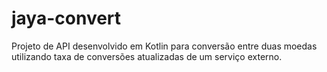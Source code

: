 # jaya-convert
Projeto de API desenvolvido em Kotlin para conversão entre duas moedas utilizando taxa de conversões atualizadas de um serviço externo.
